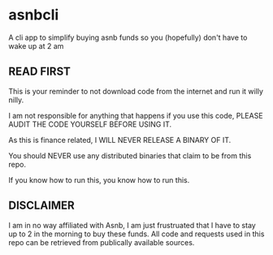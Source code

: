 # asnbcli

A cli app to simplify buying asnb funds so you (hopefully) don't have to wake up at 2 am

## READ FIRST

This is your reminder to not download code from the internet and run it willy nilly. 

I am not responsible for anything that happens if you use this code, PLEASE AUDIT THE CODE YOURSELF BEFORE USING IT.

As this is finance related, I WILL NEVER RELEASE A BINARY OF IT. 

You should NEVER use any distributed binaries that claim to be from this repo.

If you know how to run this, you know how to run this.

## DISCLAIMER

I am in no way affiliated with Asnb, I am just frustruated that I have to stay up to 2 in the morning to buy these funds.
All code and requests used in this repo can be retrieved from publically available sources.
